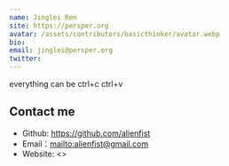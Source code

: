 ```yaml
---
name: Jinglei Ren
site: https://persper.org
avatar: /assets/contributors/basicthinker/avatar.webp
bio: 
email: jinglei@persper.org
twitter: 
---
```


everything can be ctrl+c ctrl+v

## Contact me

- Github: <https://github.com/alienfist>
- Email：<mailto:alienfist@gmail.com>
- Website: <>
  